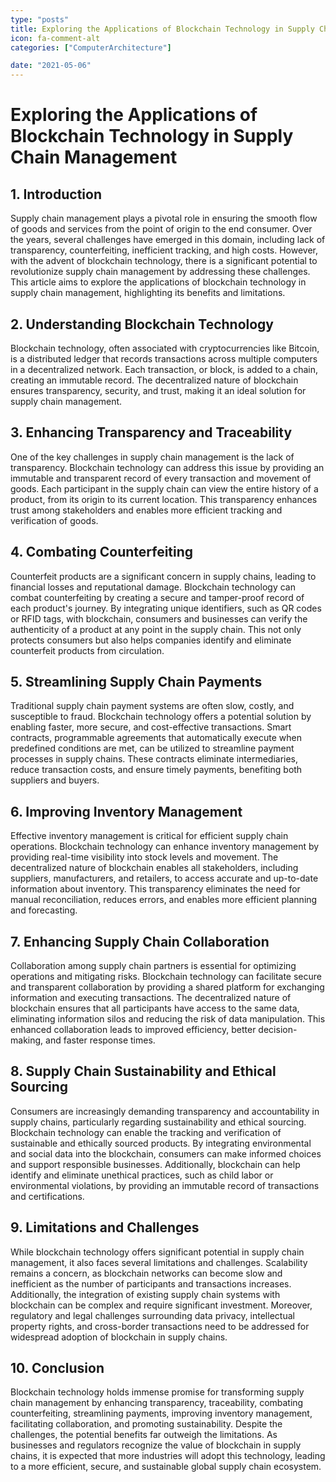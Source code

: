 ```yaml
---
type: "posts"
title: Exploring the Applications of Blockchain Technology in Supply Chain Management
icon: fa-comment-alt
categories: ["ComputerArchitecture"]

date: "2021-05-06"
---
```




# Exploring the Applications of Blockchain Technology in Supply Chain Management

## 1. Introduction
Supply chain management plays a pivotal role in ensuring the smooth flow of goods and services from the point of origin to the end consumer. Over the years, several challenges have emerged in this domain, including lack of transparency, counterfeiting, inefficient tracking, and high costs. However, with the advent of blockchain technology, there is a significant potential to revolutionize supply chain management by addressing these challenges. This article aims to explore the applications of blockchain technology in supply chain management, highlighting its benefits and limitations.

## 2. Understanding Blockchain Technology
Blockchain technology, often associated with cryptocurrencies like Bitcoin, is a distributed ledger that records transactions across multiple computers in a decentralized network. Each transaction, or block, is added to a chain, creating an immutable record. The decentralized nature of blockchain ensures transparency, security, and trust, making it an ideal solution for supply chain management.

## 3. Enhancing Transparency and Traceability
One of the key challenges in supply chain management is the lack of transparency. Blockchain technology can address this issue by providing an immutable and transparent record of every transaction and movement of goods. Each participant in the supply chain can view the entire history of a product, from its origin to its current location. This transparency enhances trust among stakeholders and enables more efficient tracking and verification of goods.

## 4. Combating Counterfeiting
Counterfeit products are a significant concern in supply chains, leading to financial losses and reputational damage. Blockchain technology can combat counterfeiting by creating a secure and tamper-proof record of each product's journey. By integrating unique identifiers, such as QR codes or RFID tags, with blockchain, consumers and businesses can verify the authenticity of a product at any point in the supply chain. This not only protects consumers but also helps companies identify and eliminate counterfeit products from circulation.

## 5. Streamlining Supply Chain Payments
Traditional supply chain payment systems are often slow, costly, and susceptible to fraud. Blockchain technology offers a potential solution by enabling faster, more secure, and cost-effective transactions. Smart contracts, programmable agreements that automatically execute when predefined conditions are met, can be utilized to streamline payment processes in supply chains. These contracts eliminate intermediaries, reduce transaction costs, and ensure timely payments, benefiting both suppliers and buyers.

## 6. Improving Inventory Management
Effective inventory management is critical for efficient supply chain operations. Blockchain technology can enhance inventory management by providing real-time visibility into stock levels and movement. The decentralized nature of blockchain enables all stakeholders, including suppliers, manufacturers, and retailers, to access accurate and up-to-date information about inventory. This transparency eliminates the need for manual reconciliation, reduces errors, and enables more efficient planning and forecasting.

## 7. Enhancing Supply Chain Collaboration
Collaboration among supply chain partners is essential for optimizing operations and mitigating risks. Blockchain technology can facilitate secure and transparent collaboration by providing a shared platform for exchanging information and executing transactions. The decentralized nature of blockchain ensures that all participants have access to the same data, eliminating information silos and reducing the risk of data manipulation. This enhanced collaboration leads to improved efficiency, better decision-making, and faster response times.

## 8. Supply Chain Sustainability and Ethical Sourcing
Consumers are increasingly demanding transparency and accountability in supply chains, particularly regarding sustainability and ethical sourcing. Blockchain technology can enable the tracking and verification of sustainable and ethically sourced products. By integrating environmental and social data into the blockchain, consumers can make informed choices and support responsible businesses. Additionally, blockchain can help identify and eliminate unethical practices, such as child labor or environmental violations, by providing an immutable record of transactions and certifications.

## 9. Limitations and Challenges
While blockchain technology offers significant potential in supply chain management, it also faces several limitations and challenges. Scalability remains a concern, as blockchain networks can become slow and inefficient as the number of participants and transactions increases. Additionally, the integration of existing supply chain systems with blockchain can be complex and require significant investment. Moreover, regulatory and legal challenges surrounding data privacy, intellectual property rights, and cross-border transactions need to be addressed for widespread adoption of blockchain in supply chains.

## 10. Conclusion
Blockchain technology holds immense promise for transforming supply chain management by enhancing transparency, traceability, combating counterfeiting, streamlining payments, improving inventory management, facilitating collaboration, and promoting sustainability. Despite the challenges, the potential benefits far outweigh the limitations. As businesses and regulators recognize the value of blockchain in supply chains, it is expected that more industries will adopt this technology, leading to a more efficient, secure, and sustainable global supply chain ecosystem.